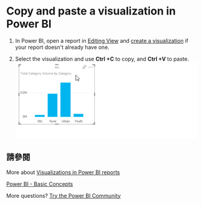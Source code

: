<properties
   pageTitle="Copy and paste a visualization in Power BI"
   description="Copy and paste a visualization in Power BI"
   services="powerbi"
   documentationCenter=""
   authors="mihart"
   manager="mblythe"
   backup=""
   editor=""
   tags=""
   qualityFocus="no"
   qualityDate=""/>

<tags
   ms.service="powerbi"
   ms.devlang="NA"
   ms.topic="article"
   ms.tgt_pltfrm="NA"
   ms.workload="powerbi"
   ms.date="10/07/2016"
   ms.author="mihart"/>

# Copy and paste a visualization in Power BI  

1.  In Power BI, open a report in <bpt id="p1">[</bpt>Editing View<ept id="p1">](powerbi-service-go-from-reading-view-to-editing-view.md)</ept> and <bpt id="p2">[</bpt>create a visualization<ept id="p2">](powerbi-service-add-visualizations-to-a-report-i.md)</ept> if your report doesn't already have one. 

2.  Select the visualization and use <bpt id="p1">**</bpt>Ctrl +C<ept id="p1">**</ept> to copy, and <bpt id="p2">**</bpt>Ctrl +V<ept id="p2">**</ept> to paste.  
    ![](media/powerbi-service-copy-and-paste-a-visualization/copypasteVizNew.gif)

## 請參閱  
More about <bpt id="p1">[</bpt>Visualizations in Power BI reports<ept id="p1">](powerbi-service-visualizations-for-reports.md)</ept>

[Power BI - Basic Concepts](powerbi-service-basic-concepts.md)  

More questions? [Try the Power BI Community](http://community.powerbi.com/)
